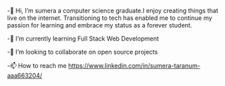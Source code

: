  -👋 Hi, I’m sumera a computer science graduate.I enjoy creating things that live on the internet. Transitioning to tech has enabled me to continue my passion for learning and embrace my status as a forever student.
 
 -🌱 I’m currently learning Full Stack Web Development
 
 -💞️ I’m looking to collaborate on open source projects
 
 -📫 How to reach me https://www.linkedin.com/in/sumera-taranum-aaa663204/

